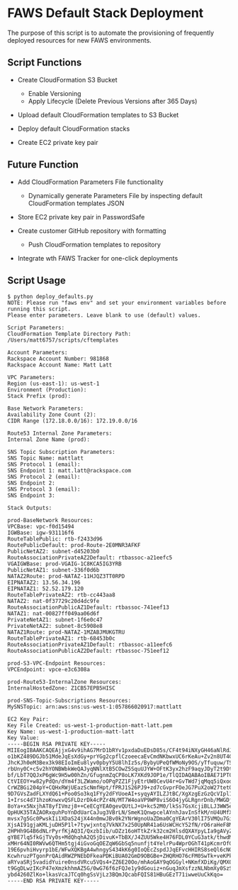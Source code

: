 # FAWS Default Stack Deployment
The purpose of this script is to automate the provisioning of frequently deployed resources for new FAWS environments.

## Script Functions
- Create CloudFormation S3 Bucket
  - Enable Versioning
  - Apply Lifecycle (Delete Previous Versions after 365 Days)


- Upload default CloudFormation templates to S3 Bucket

- Deploy default CloudFormation stacks

- Create EC2 private key pair

## Future Function
- Add CloudFormation Parameters File functionality
  - Dynamically generate Parameters File by inspecting default CloudFormation templates JSON


- Store EC2 private key pair in PasswordSafe

- Create customer GitHub repository with formatting
  - Push CloudFormation templates to repository


- Integrate wth FAWS Tracker for one-click deployments


## Script Usage
```
$ python deploy_defaults.py
NOTE: Please run "faws env" and set your environment variables before running this script.
Please enter parameters. Leave blank to use (default) values.

Script Parameters:
CloudFormation Template Directory Path: /Users/matt6757/scripts/cftemplates

Account Parameters:
Rackspace Account Number: 981868
Rackspace Account Name: Matt Latt

VPC Parameters:
Region (us-east-1): us-west-1
Environment (Production):
Stack Prefix (prod):

Base Network Parameters:
Availability Zone Count (2):
CIDR Range (172.18.0.0/16): 172.19.0.0/16

Route53 Internal Zone Parameters:
Internal Zone Name (prod):

SNS Topic Subscription Parameters:
SNS Topic Name: mattlatt
SNS Protocol 1 (email):
SNS Endpoint 1: matt.latt@rackspace.com
SNS Protocol 2 (email):
SNS Endpoint 2:
SNS Protocol 3 (email):
SNS Endpoint 3:

Stack Outputs:

prod-BaseNetwork Resources:
VPCBase: vpc-f0d15494
IGWBase: igw-931116f6
RouteTablePublic: rtb-f2433d96
RoutePublicDefault: prod-Route-2E0MNR3AFKF
PublicNetAZ2: subnet-d45203b0
RouteAssociationPrivateAZ2Default: rtbassoc-a21eefc5
VGAIGWBase: prod-VGAIG-1C8KCA5IG3YRB
PublicNetAZ1: subnet-336f0d6b
NATAZ2Route: prod-NATAZ-11HJQZ3TT0RPD
EIPNATAZ2: 13.56.34.196
EIPNATAZ1: 52.52.179.120
RouteTablePrivateAZ2: rtb-cc443aa8
NATAZ2: nat-0f37729c20d4dc9fe
RouteAssociationPublicAZ1Default: rtbassoc-741eef13
NATAZ1: nat-00827ff049aa06d6f
PrivateNetAZ1: subnet-1f6e0c47
PrivateNetAZ2: subnet-8c5908e8
NATAZ1Route: prod-NATAZ-1MZABJMUKGTRU
RouteTablePrivateAZ1: rtb-68453b0c
RouteAssociationPrivateAZ1Default: rtbassoc-a11eefc6
RouteAssociationPublicAZ2Default: rtbassoc-751eef12

prod-S3-VPC-Endpoint Resources:
VPCEndpoint: vpce-e3c6308a

prod-Route53-InternalZone Resources:
InternalHostedZone: Z1CB57EPB5HISC

prod-SNS-Topic-Subscriptions Resources:
MySNSTopic: arn:aws:sns:us-west-1:057866020917:mattlatt

EC2 Key Pair:
Key File Created: us-west-1-production-matt-latt.pem
Key Name: us-west-1-production-matt-latt
Key Value:
-----BEGIN RSA PRIVATE KEY-----
MIIEogIBAAKCAQEAjjxG4v9ihAG7MrD1bRYv1pxdaDuEDsD85s/CF4t94iNXyGH46aNlRdJk/f5z
o1bKZ489DGJb51MdeJqEsXdGy+prYGg2cpflCzoeecaEvCmdNKbwxUC6rKeAu+Zv2n8UT4GpgHj5
JhcKJh0eM3Bex3k98EIoImEu8lyv0pbyY5U8lhIz5s/BybyUPeQfWMoNy9OS/yTfuquw/TSOxdU/
rbUny0C+c5v2hYONBWbkWeQAJyqNNlXtB5COwZ5SquUJYW+OFtK3yx2hzF9aqyJDyT2t9Dt1FZ8Y
bf/LbT7QQJxP6gWc9H5w00hZn/GfugnmZqCP8oLK7XKd9JOP1e/TlQIDAQABAoIBAE71PTC0Lt8z
CtVIEOY+w82yPdQn/dYm4f3LZWamo/oOPqPZZ1FjyEtrUW8CevU4r+GvTWd7jqMqq5iQxoqxuRZo
CrWZBGi204pY+CQHxRWjUEazScNmfHpt/fPRJ1S26PJ9+zd7cGvprFOeJG7PuX2oW27tetQi+OnH
9D7GVsZadFLXYdQ61+Poo0So3kq1FYy2dFYUoeAI+syqyAYILZJtBC/XgXzgEzGzQcVIpl1eBanR
1+Irsc4d71hzoKnwxvQSFLDzrDk4cPZr4N/MT7W4oaVP9WP8viS6O4jyGLRgnrDnb/MWGDjZjiNN
8oYa+x5NxjhAT8yfIVmzj8++CeECgYEA0gevQUtLJ+U+kc52M0/lkSs7GsXcjiBLLJ3WW5eQ1WbY
QpHUK35TAZAORxquhPoYnDdUarCaJug3VBrLN/SmeK1QnwpcelAYnhJavInSfkM/nU4UMfXUZY5/
mvsx7g5Gc0PwskIi1XDaS24jX44n0mwJBv0k2YNrWgnoUaZDma0CgYEArV30lI75VMQu7GiTIdGa
XjsAI91gjaKMLjuDH5P1l+7tywjxntq7VkNX7x250UpNR41a6UsWCHcY52fN/rO6raHeF8Mv0PSH
2HPHh9G4B6dNLrPyrfKjAQ3I/QxzbIib/uDZz16oHTtkZrk32cm2HlsdQXAYpyLIa9gAVyZrrokC
gYBE7lq5fkGjTVy0s+MdQhqhA2Q5jDivuK+TbBX/J4ZUU5Wke4H76FDL0YCuG3atk/thwdMF1QIy
xMHr64NI0RWVw6QTHm5tgj4iGvoGqOEZqW6GbSq5nunfjt4YelrPu4WprOGhT41pKcmrOfGIGfq9
19E6pvhiHvyrp1bE/WFwXQKBgA4whngyS434kK6g0IoQEcZspdJJqEFvcHHIRS8seQl6cNQRY1VR
KcwhruzPTgonPrQAidRWZPNEbDFkeaPDKiBUA02GmD9OBGBe+ZHQRHO76cFM0SwTk+veKPktL7VO
aRYvaSRj5vadidYuire0nsdVRcu5VQs4+ZZ6E20Oo/mhAoGAY9qOGGyl+NKmfXDiKg/QMX0ZZzWF
t9GgDLwzIKcP47eXmzkhhmAZ5G/0wG76f6zFQJe1y9dGouiz+nGuqJmXsfzzNLNbmXy0SzSjeAA5
ybd4260ZlKo+lkasVcaJTCq0hgSsVjLz3BQmJQcabFQIS81HBuGEzT71iwweUuCkKqo=
-----END RSA PRIVATE KEY-----
```
